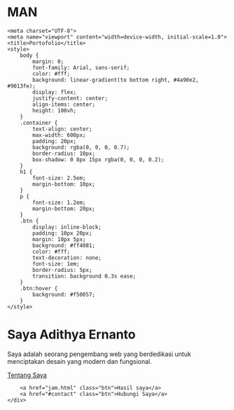 # MAN
<!DOCTYPE html>
<html lang="en">
<head>
    <link rel="stylesheet" href="a.css">

    <meta charset="UTF-8">
    <meta name="viewport" content="width=device-width, initial-scale=1.0">
    <title>Portofolio</title>
    <style>
        body {
            margin: 0;
            font-family: Arial, sans-serif;
            color: #fff;
            background: linear-gradient(to bottom right, #4a90e2, #9013fe);
            display: flex;
            justify-content: center;
            align-items: center;
            height: 100vh;
        }
        .container {
            text-align: center;
            max-width: 600px;
            padding: 20px;
            background: rgba(0, 0, 0, 0.7);
            border-radius: 10px;
            box-shadow: 0 8px 15px rgba(0, 0, 0, 0.2);
        }
        h1 {
            font-size: 2.5em;
            margin-bottom: 10px;
        }
        p {
            font-size: 1.2em;
            margin-bottom: 20px;
        }
        .btn {
            display: inline-block;
            padding: 10px 20px;
            margin: 10px 5px;
            background: #ff4081;
            color: #fff;
            text-decoration: none;
            font-size: 1em;
            border-radius: 5px;
            transition: background 0.3s ease;
        }
        .btn:hover {
            background: #f50057;
        }
    </style>
</head>
<body>
    <div class="container">
        <h1> Saya Adithya Ernanto</h1>
        <p>Saya adalah seorang pengembang web yang berdedikasi untuk menciptakan desain yang modern dan fungsional.</p>
       <a href="about.html" class="btn">Tentang Saya</a>

        <a href="jam.html" class="btn">Hasil saya</a>
        <a href="#contact" class="btn">Hubungi Saya</a>
    </div>
</body>
</html>
